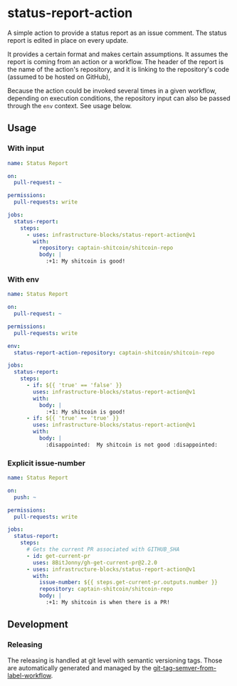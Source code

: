 # status-report-action

A simple action to provide a status report as an issue comment. The status report is edited in place on every
update.

It provides a certain format and makes certain assumptions. It assumes the report is coming from an
action or a workflow. The header of the report is the name of the action's repository, and it is linking
to the repository's code (assumed to be hosted on GitHub),

Because the action could be invoked several times in a given workflow, depending on execution conditions,
the repository input can also be passed through the `env` context. See usage below.

## Usage

### With input
```yaml
name: Status Report

on:
  pull-request: ~

permissions:
  pull-requests: write

jobs:
  status-report:
    steps:
      - uses: infrastructure-blocks/status-report-action@v1
        with:
          repository: captain-shitcoin/shitcoin-repo
          body: |
            :+1: My shitcoin is good!
```

### With env
```yaml
name: Status Report

on:
  pull-request: ~

permissions:
  pull-requests: write

env:
  status-report-action-repository: captain-shitcoin/shitcoin-repo

jobs:
  status-report:
    steps:
      - if: ${{ 'true' == 'false' }}
        uses: infrastructure-blocks/status-report-action@v1
        with:
          body: |
            :+1: My shitcoin is good!
      - if: ${{ 'true' == 'true' }}
        uses: infrastructure-blocks/status-report-action@v1
        with:
          body: |
            :disappointed:  My shitcoin is not good :disappointed:
```

### Explicit issue-number
```yaml
name: Status Report

on:
  push: ~

permissions:
  pull-requests: write

jobs:
  status-report:
    steps:
      # Gets the current PR associated with GITHUB_SHA
      - id: get-current-pr
        uses: 8BitJonny/gh-get-current-pr@2.2.0
      - uses: infrastructure-blocks/status-report-action@v1
        with:
          issue-number: ${{ steps.get-current-pr.outputs.number }}
          repository: captain-shitcoin/shitcoin-repo
          body: |
            :+1: My shitcoin is when there is a PR!
```

## Development

### Releasing

The releasing is handled at git level with semantic versioning tags. Those are automatically generated and managed
by the [git-tag-semver-from-label-workflow](https://github.com/infrastructure-blocks/git-tag-semver-from-label-workflow).
